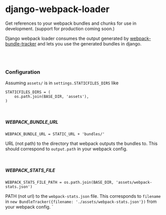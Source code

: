 # django-webpack-loader
Get references to your webpack bundles and chunks for use in development. (support for production coming soon.)


Django webpack loader consumes the output generated by [webpack-bundle-tracker](https://github.com/owais/webpack-bundle-tracker) and lets you use the generated bundles in django.



<br><br>
### Configuration

Assuming `assets/` is in `settings.STATICFILES_DIRS` like 
```
STATICFILES_DIRS = (
    os.path.join(BASE_DIR, 'assets'),
)
```

<br>

##### WEBPACK_BUNDLE_URL
```
WEBPACK_BUNDLE_URL = STATIC_URL + 'bundles/'
```

URL (not path) to the directory that webpack outputs the bundles to. This should correspond to `output.path` in your webpack config.

<br>

##### WEBPACK_STATS_FILE
```
WEBPACK_STATS_FILE_PATH = os.path.join(BASE_DIR, 'assets/webpack-stats.json')
```

PATH (not url) to the `webpack-stats.json` file. This corresponds to `filename` in `new BundleTracker({filename: './assets/webpack-stats.json'})` from your webpack config.
`

<br>
